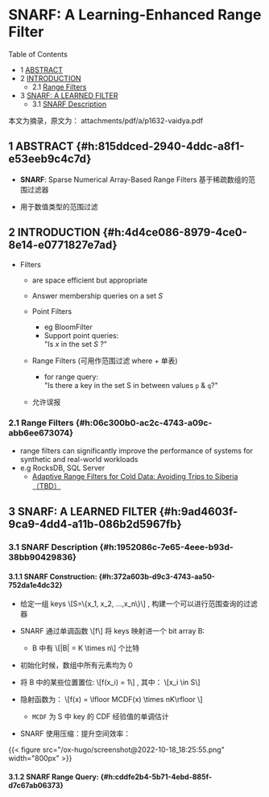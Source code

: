 # SNARF: A Learning-Enhanced Range Filter


<div class="ox-hugo-toc toc has-section-numbers">

<div class="heading">Table of Contents</div>

- <span class="section-num">1</span> [ABSTRACT](#h:815ddced-2940-4ddc-a8f1-e53eeb9c4c7d)
- <span class="section-num">2</span> [INTRODUCTION](#h:4d4ce086-8979-4ce0-8e14-e0771827e7ad)
    - <span class="section-num">2.1</span> [Range Filters](#h:06c300b0-ac2c-4743-a09c-abb6ee673074)
- <span class="section-num">3</span> [SNARF: A LEARNED FILTER](#h:9ad4603f-9ca9-4dd4-a11b-086b2d5967fb)
    - <span class="section-num">3.1</span> [SNARF Description](#h:1952086c-7e65-4eee-b93d-38bb90429836)

</div>
<!--endtoc-->


本文为摘录，原文为： attachments/pdf/a/p1632-vaidya.pdf



## <span class="section-num">1</span> ABSTRACT {#h:815ddced-2940-4ddc-a8f1-e53eeb9c4c7d}

-   **SNARF**: Sparse Numerical Array-Based Range Filters
    基于稀疏数组的范围过滤器

-   用于数值类型的范围过滤


## <span class="section-num">2</span> INTRODUCTION {#h:4d4ce086-8979-4ce0-8e14-e0771827e7ad}

-   Filters
    -   are space efficient but appropriate
    -   Answer membership queries on a set _S_

    -   Point Filters
        -   eg BloomFilter
        -   Support point queries:<br />
            "Is _x_ in the set _S_ ?"

    -   Range Filters (可用作范围过滤 where + 单表)
        -   for range query: <br />
            "Is there a key in the set S in between values `p` &amp; `q`?"

    -   允许误报


### <span class="section-num">2.1</span> Range Filters {#h:06c300b0-ac2c-4743-a09c-abb6ee673074}

-   range filters can significantly improve the performance of systems for synthetic and real-world workloads
-   e.g RocksDB, SQL Server
    -   [Adaptive Range Filters for Cold Data: Avoiding Trips to Siberia （TBD）](~/Documents/Database/pdf/f/p1714-kossmann.pdf)


## <span class="section-num">3</span> SNARF: A LEARNED FILTER {#h:9ad4603f-9ca9-4dd4-a11b-086b2d5967fb}


### <span class="section-num">3.1</span> SNARF Description {#h:1952086c-7e65-4eee-b93d-38bb90429836}


#### <span class="section-num">3.1.1</span> SNARF Construction: {#h:372a603b-d9c3-4743-aa50-752da1e4dc32}

-   给定一组 keys \\[S=\\{x\_1, x\_2, ...,x\_n\\}\\] , 构建一个可以进行范围查询的过滤器
-   SNARF 通过单调函数 \\[f\\] 将 keys 映射进一个 bit array B:
    -   B 中有 \\[|B| = K \times n\\] 个比特
-   初始化时候，数组中所有元素均为 0
-   将 B 中的某些位置置位: \\[f(x\_i) = 1\\] , 其中： \\[x\_i \in S\\]
-   隐射函数为： \\[f(x) = \lfloor MCDF(x) \times nK\rfloor \\]
    -   `MCDF` 为 S 中 key 的 CDF 经验值的单调估计

-   SNARF 使用压缩：提升空间效率：

<a id="figure--fig:screenshot@2022-10-18-18:25:55"></a>

{{< figure src="/ox-hugo/screenshot@2022-10-18_18:25:55.png" width="800px" >}}


#### <span class="section-num">3.1.2</span> SNARF Range Query: {#h:cddfe2b4-5b71-4ebd-885f-d7c67ab06373}

